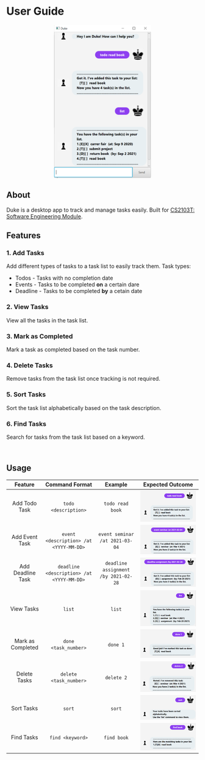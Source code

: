 # User Guide

<p align="center">
    <img src="./Ui.png" alt="Screenshot" height="400">
</p>
 
## About

Duke is a desktop app to track and manage tasks easily. Built
for [CS2103T: Software Engineering Module](https://nus-cs2103-ay2021s2.github.io/website/admin/index.html).

## Features

### 1. Add Tasks

Add different types of tasks to a task list to easily track them. Task types:

- Todos - Tasks with no completion date
- Events - Tasks to be completed **on** a certain dare
- Deadline - Tasks to be completed **by** a cetain date

### 2. View Tasks

View all the tasks in the task list.

### 3. Mark as Completed

Mark a task as completed based on the task number.

### 4. Delete Tasks

Remove tasks from the task list once tracking is not required.

### 5. Sort Tasks

Sort the task list alphabetically based on the task description.

### 6. Find Tasks

Search for tasks from the task list based on a keyword.

<br>

## Usage

|      Feature      |              Command Format               |               Example                | Expected Outcome             |
|:-----------------:|:-----------------------------------------:|:------------------------------------:|:----------------------------:|
|   Add Todo Task   |            `todo <description>`           |           `todo read book`           |![](./outcome_images/todo.png)|
|   Add Event Task  |   `event <description> /at <YYYY-MM-DD>`  |    `event seminar /at 2021-03-04`    |![](./outcome_images/event.PNG)|
| Add Deadline Task | `deadline <description> /at <YYYY-MM-DD>` | `deadline assignment /by 2021-02-28` |![](./outcome_images/deadline.PNG)|
|     View Tasks    |                   `list`                  |                `list`                |![](./outcome_images/list.png)|
| Mark as Completed |            `done <task_number>`           |               `done 1`               |![](./outcome_images/done.png)|
|    Delete Tasks   |           `delete <task_number>`          |              `delete 2`              |![](./outcome_images/delete.png)|
|     Sort Tasks    |                   `sort`                  |                `sort`                |![](./outcome_images/sort.png)|
|     Find Tasks    |              `find <keyword>`             |              `find book`             |![](./outcome_images/find.png)|
